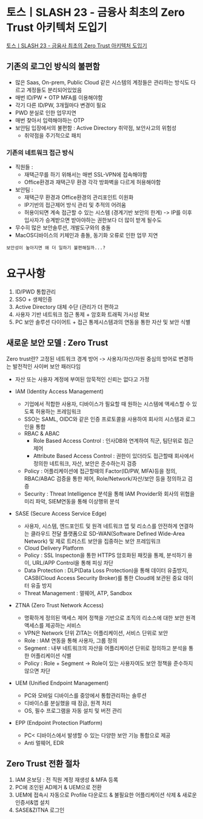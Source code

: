 #  토스ㅣSLASH 23 - 금융사 최초의 Zero Trust 아키텍처 도입기 
[ 토스ㅣSLASH 23 - 금융사 최초의 Zero Trust 아키텍처 도입기 ](https://youtu.be/2V2xYeqUsWw?si=9uLvEEmkFVih57VM)


## 기존의 로그인 방식의 불편함
- 많은 Saas, On-prem, Public Cloud 같은 시스템의 계정들은 관리하는 방식도 다르고 계정들도 분리되어있었음
- 매번 ID/PW + OTP MFA를 이용해야함
- 각기 다른 ID/PW, 3개월마다 변경이 필요
- PWD 분실로 인한 업무지연
- 매번 찾아서 입력해야하는 OTP
- 보안팀 입장에서의 불편함 : Active Directory 취약점, 보안사고의 위험성
  - 취약점을 주기적으로 패치
 
### 기존의 네트워크 접근 방식
- 직원들 :
  - 재택근무를 하기 위해서는 매번 SSL-VPN에 접속해야함
  - Office환경과 재택근무 환경 각각 방화벽을 다르게 허용해야함
- 보안팀 : 
  - 재택근무 환경과 Office환경의 관리포인트 이원화
  - IP기반의 접근제어 방식 관리 및 추적의 어려움 
  - 허용이되면 계속 접근할 수 있는 시스템 (경계기반 보안의 한계) -> IP를 이후 입사자가 승계받으면 받아야하는 권한보다 더 많이 받게 될수도
- 무수히 많은 보안솔루션, 개발도구와의 충돌
- MacOS디바이스의 키체인과 충돌, 동기화 오류로 인한 업무 지연

`보안성이 높아지면 왜 더 일하기 불편해질까...?`

# 요구사항
1. ID/PWD 통합관리
2. SSO + 생체인증
3. Active Directory 대체 수단 (관리가 더 편하고
4. 사용자 기반 네트워크 접근 통제 + 암호화 트래픽 가시성 확보
5. PC 보안 솔루션 다이어트 + 접근 통제시스템과의 연동을 통한 자산 및 보안 식별


## 새로운 보안 모델 : Zero Trust
Zero trust란? 고정된 네트워크 경계 방어 -> 사용자/자산/자원 중심의 방어로 변경하는 발전적인 사이버 보안 패러다임
- 자산 또는 사용자 계정에 부여된 암묵적인 신뢰는 없다고 가정

- IAM (Identity Access Management)
  - 기업에서 적합한 사용자, 디바이스가 필요할 때 원하는 시스템에 액세스할 수 있도록 허용하는 프레임워크
  - SSO는 SAML, OIDC와 같은 인증 프로토콜을 사용하여 회사의 시스템과 로그인을 통합
  - RBAC & ABAC
    - Role Based Access Control : 인사DB와 연계하여 직군, 팀단위로 접근제어
    - Attribute Based Access Control : 권한이 있더라도 접근할때 회사에서 정의한 네트워크, 자산, 보안은 준수하는지 검증
  - Policy : 어플리케이션에 접근할때의 Factor(ID/PW, MFA)등을 정의, RBAC/ABAC 검증을 통한 제어, Role/Network/자산/보안 등을 정의하고 검증
  - Security : Threat Intelligence 분석을 통해 IAM Provider와 회사의 위협을 미리 파악, SIEM연동을 통해 이상행위 분석
- SASE (Secure Access Service Edge)
  -  사용자, 시스템, 엔드포인트 및 원격 네트워크 앱 및 리소스를 안전하게 연결하는 클라우드 전달 플랫폼으로 SD-WAN(Software Defined Wide-Area Network) 및 제로 트러스트 보안을 집중하는 보안 프레임워크
  -  Cloud Delivery Platform
  -  Policy : SSL Inspecton을 통한 HTTPS 암호화된 패킷을 통제, 분석하기 용이, URL/APP Control을 통해 피싱 차단
  -  Data Protection : DLP(Data Loss Protection)을 통해 데이터 유출방지, CASB(Cloud Access Security Broker)를 통한 Cloud에 보관된 중요 데이터 유출 방지
  -  Threat Management : 멀웨어, ATP, Sandbox
- ZTNA (Zero Trust Network Access)
  - 명확하게 정의된 액세스 제어 정책을 기반으로 조직의 리소스에 대한 보안 원격 액세스를 제공하는 서비스
  - VPN은 Network 단위 ZITA는 어플리케이션, 서비스 단위로 보안
  - Role : IAM 연동을 통해 사용자, 그룹 정의
  - Segment : 내부 네트워크의 자산을 어플리케이션 단위로 정의하고 분석을 통한 어플리케이션 식별
  - Policy : Role + Segment -> Role이 있는 사용자여도 보안 정책을 준수하지 않으면 차단
- UEM (Unified Endpoint Management)
  - PC와 모바일 디바이스를 중앙에서 통합관리하는 솔루션
  - 디바이스를 분실했을 때 잠금, 원격 처리
  - OS, 필수 프로그램을 자동 설치 및 버전 관리
- EPP (Endpoint Protection Platform)
  - PC< 디바이스에서 발생할 수 있는 다양한 보안 기능 통합으로 제공
  - Anti 멀웨어, EDR


## Zero Trust 전환 절차 
1. IAM 온보딩 : 전 직원 계정 재생성 & MFA 등록
2. PC에 조인된 AD제거 & UEM으로 전환
3. UEM에 접속시 자동으로 Profile 다운로드 & 불필요한 어플리케이션 삭제 & 새로운 인증서&앱 설치
4. SASE&ZITNA 로그인
